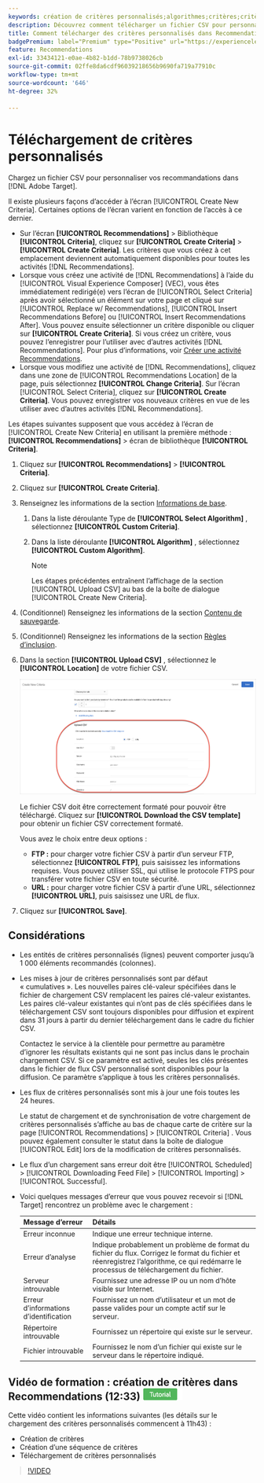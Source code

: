 ```yaml
---
keywords: création de critères personnalisés;algorithmes;critères;critères de recommandations;csv;ftp;télécharger un csv
description: Découvrez comment télécharger un fichier CSV pour personnaliser vos recommandations dans Adobe [!DNL Target] Recommendations.
title: Comment télécharger des critères personnalisés dans Recommendations ?
badgePremium: label="Premium" type="Positive" url="https://experienceleague.adobe.com/docs/target/using/introduction/intro.html?lang=fr#premium newtab=true" tooltip="Voir ce qui est inclus dans Target Premium."
feature: Recommendations
exl-id: 33434121-e0ae-4b82-b1dd-78b9738026cb
source-git-commit: 02ffe8da6cdf96039218656b9690fa719a77910c
workflow-type: tm+mt
source-wordcount: '646'
ht-degree: 32%

---
```


# Téléchargement de critères personnalisés

Chargez un fichier CSV pour personnaliser vos recommandations dans [!DNL Adobe Target].

Il existe plusieurs façons d’accéder à l’écran [!UICONTROL Create New Criteria]. Certaines options de l’écran varient en fonction de l’accès à ce dernier.

* Sur l’écran **[!UICONTROL Recommendations]** > Bibliothèque **[!UICONTROL Criteria]**, cliquez sur **[!UICONTROL Create Criteria]** > **[!UICONTROL Create Criteria]**. Les critères que vous créez à cet emplacement deviennent automatiquement disponibles pour toutes les activités [!DNL Recommendations].
* Lorsque vous créez une activité de [!DNL Recommendations] à l’aide du [!UICONTROL Visual Experience Composer] (VEC), vous êtes immédiatement redirigé(e) vers l’écran de [!UICONTROL Select Criteria] après avoir sélectionné un élément sur votre page et cliqué sur [!UICONTROL Replace w/ Recommendations], [!UICONTROL Insert Recommendations Before] ou [!UICONTROL Insert Recommendations After]. Vous pouvez ensuite sélectionner un critère disponible ou cliquer sur **[!UICONTROL Create Criteria]**. Si vous créez un critère, vous pouvez l’enregistrer pour l’utiliser avec d’autres activités [!DNL Recommendations]. Pour plus d’informations, voir [Créer une activité Recommendations](/help/main/c-recommendations/t-create-recs-activity/create-recs-activity.md).
* Lorsque vous modifiez une activité de [!DNL Recommendations], cliquez dans une zone de [!UICONTROL Recommendations Location] de la page, puis sélectionnez **[!UICONTROL Change Criteria]**. Sur l’écran [!UICONTROL Select Criteria], cliquez sur **[!UICONTROL Create Criteria]**. Vous pouvez enregistrer vos nouveaux critères en vue de les utiliser avec d’autres activités [!DNL Recommendations].

Les étapes suivantes supposent que vous accédez à l’écran de [!UICONTROL Create New Criteria] en utilisant la première méthode : **[!UICONTROL Recommendations]** > écran de bibliothèque **[!UICONTROL Criteria]**.

1. Cliquez sur **[!UICONTROL Recommendations]** > **[!UICONTROL Criteria]**.

1. Cliquez sur **[!UICONTROL Create Criteria]**.

1. Renseignez les informations de la section [Informations de base](/help/main/c-recommendations/c-algorithms/create-new-algorithm.md#info).

   1. Dans la liste déroulante Type de **[!UICONTROL Select Algorithm]** , sélectionnez **[!UICONTROL Custom Criteria]**.

   1. Dans la liste déroulante **[!UICONTROL Algorithm]** , sélectionnez **[!UICONTROL Custom Algorithm]**.

      >[!NOTE]
      >
      >Les étapes précédentes entraînent l’affichage de la section [!UICONTROL Upload CSV] au bas de la boîte de dialogue [!UICONTROL Create New Criteria].

1. (Conditionnel) Renseignez les informations de la section [Contenu de sauvegarde](/help/main/c-recommendations/c-algorithms/create-new-algorithm.md#content).

1. (Conditionnel) Renseignez les informations de la section [Règles d’inclusion](/help/main/c-recommendations/c-algorithms/create-new-algorithm.md#inclusion).

1. Dans la section **[!UICONTROL Upload CSV]** , sélectionnez le **[!UICONTROL Location]** de votre fichier CSV.

   ![Section Charger CSV](assets/upload-csv.png)

   Le fichier CSV doit être correctement formaté pour pouvoir être téléchargé. Cliquez sur **[!UICONTROL Download the CSV template]** pour obtenir un fichier CSV correctement formaté.

   Vous avez le choix entre deux options :

   * **FTP :** pour charger votre fichier CSV à partir d’un serveur FTP, sélectionnez **[!UICONTROL FTP]**, puis saisissez les informations requises. Vous pouvez utiliser SSL, qui utilise le protocole FTPS pour transférer votre fichier CSV en toute sécurité.
   * **URL :** pour charger votre fichier CSV à partir d’une URL, sélectionnez **[!UICONTROL URL]**, puis saisissez une URL de flux.

1. Cliquez sur **[!UICONTROL Save]**.

## Considérations

* Les entités de critères personnalisés (lignes) peuvent comporter jusqu’à 1 000 éléments recommandés (colonnes).

* Les mises à jour de critères personnalisés sont par défaut « cumulatives ». Les nouvelles paires clé-valeur spécifiées dans le fichier de chargement CSV remplacent les paires clé-valeur existantes. Les paires clé-valeur existantes qui n’ont pas de clés spécifiées dans le téléchargement CSV sont toujours disponibles pour diffusion et expirent dans 31 jours à partir du dernier téléchargement dans le cadre du fichier CSV.

  Contactez le service à la clientèle pour permettre au paramètre d’ignorer les résultats existants qui ne sont pas inclus dans le prochain chargement CSV. Si ce paramètre est activé, seules les clés présentes dans le fichier de flux CSV personnalisé sont disponibles pour la diffusion. Ce paramètre s’applique à tous les critères personnalisés.

* Les flux de critères personnalisés sont mis à jour une fois toutes les 24 heures.

  Le statut de chargement et de synchronisation de votre chargement de critères personnalisés s’affiche au bas de chaque carte de critère sur la page [!UICONTROL Recommendations] > [!UICONTROL Criteria] . Vous pouvez également consulter le statut dans la boîte de dialogue [!UICONTROL Edit] lors de la modification de critères personnalisés.

* Le flux d’un chargement sans erreur doit être [!UICONTROL Scheduled] > [!UICONTROL Downloading Feed File] > [!UICONTROL Importing] > [!UICONTROL Successful].

* Voici quelques messages d’erreur que vous pouvez recevoir si [!DNL Target] rencontrez un problème avec le chargement :

  | Message d’erreur | Détails |
  |--- |--- |
  | Erreur inconnue | Indique une erreur technique interne. |
  | Erreur d’analyse | Indique probablement un problème de format du fichier du flux. Corrigez le format du fichier et réenregistrez l’algorithme, ce qui redémarre le processus de téléchargement du fichier. |
  | Serveur introuvable | Fournissez une adresse IP ou un nom d’hôte visible sur Internet. |
  | Erreur d’informations d’identification | Fournissez un nom d’utilisateur et un mot de passe valides pour un compte actif sur le serveur. |
  | Répertoire introuvable | Fournissez un répertoire qui existe sur le serveur. |
  | Fichier introuvable | Fournissez le nom d’un fichier qui existe sur le serveur dans le répertoire indiqué. |

## Vidéo de formation : création de critères dans Recommendations (12:33) ![Badge du tutoriel](/help/main/assets/tutorial.png)

Cette vidéo contient les informations suivantes (les détails sur le chargement des critères personnalisés commencent à 11h43) :

* Création de critères
* Création d’une séquence de critères
* Téléchargement de critères personnalisés

>[!VIDEO](https://video.tv.adobe.com/v/29401?quality=12&captions=fre_fr)

